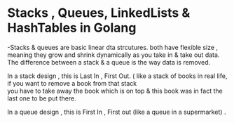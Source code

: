 # **Stacks , Queues, LinkedLists & HashTables in Golang** 

-Stacks & queues are basic linear dta strcutures. both have flexible size , meaning they grow and shrink dynamically as you take in & take out data.<br>
The difference between a stack & a queue is the way data is removed.<br>

In a stack design  , this is Last In , First Out. ( like a stack of  books in real life, if you want to remove a book from that stack<br>
you have to take away the book which is on top & this book was in fact the last one to be put there.<br>

In a queue design , this is First In , First out (like a queue in a supermarket) . <br>
